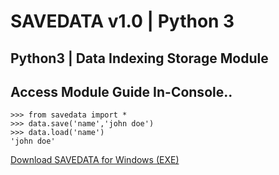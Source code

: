 # SAVEDATA v1.0 | Python 3
## Python3 | Data Indexing Storage Module

## Access Module Guide In-Console..
```
>>> from savedata import *
>>> data.save('name','john doe')
>>> data.load('name')
'john doe'
```

[Download SAVEDATA for Windows (EXE)](https://alectramell.github.io/savedata/savedata-python3.exe)